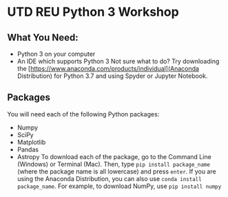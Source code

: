 # UTD REU Python 3 Workshop

## What You Need:
* Python 3 on your computer
* An IDE which supports Python 3
Not sure what to do? Try downloading the [https://www.anaconda.com/products/individual](Anaconda Distribution) for Python 3.7 and using Spyder or Jupyter Notebook. 

## Packages
You will need each of the following Python packages:
* Numpy
* SciPy
* Matplotlib
* Pandas
* Astropy
To download each of the package, go to the Command Line (Windows) or Terminal (Mac). Then, type ```pip install package_name``` (where the package name is all lowercase) and press ```enter```. If you are using the Anaconda Distribution, you can also use ```conda install package_name```.
For example, to download NumPy, use
```pip install numpy```
